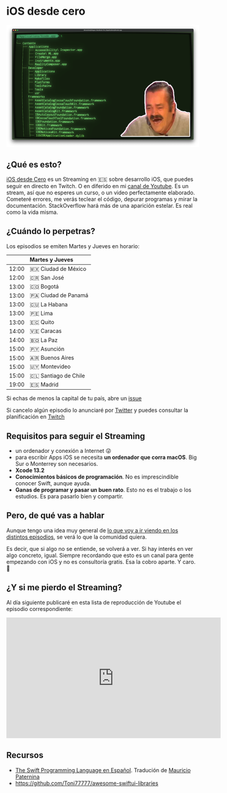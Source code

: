 # iOS desde cero

![](img/ios-desde-cero.png)

## ¿Qué es esto?

[iOS desde Cero](https://www.twitch.tv/dfreniche) es un Streaming en 🇪🇸 sobre desarrollo iOS, que puedes seguir en directo en Twitch. O en diferido en mi [canal de Youtube](https://www.youtube.com/user/dfreniche). Es un stream, así que no esperes un curso, o un video perfectamente elaborado. Cometeré errores, me verás teclear el código, depurar programas y mirar la documentación. StackOverflow hará más de una aparición estelar. Es real como la vida misma.

## ¿Cuándo lo perpetras?

Los episodios se emiten Martes y Jueves en horario:

|          | Martes y Jueves |
| :--------| :---------- | 
| 12:00    | 🇲🇽 Ciudad de México  | 
| 12:00    | 🇨🇷 San José  |  
| 13:00    | 🇨🇴 Bogotá  | 
| 13:00    | 🇵🇦 Ciudad de Panamá  |  
| 13:00    | 🇨🇺 La Habana  |  
| 13:00    | 🇵🇪 Lima  |  
| 13:00    | 🇪🇨 Quito  |  
| 14:00    | 🇻🇪 Caracas  |  
| 14:00    | 🇧🇴 La Paz  |  
| 15:00    | 🇵🇾 Asunción  |  
| 15:00    | 🇦🇷 Buenos Aires  |
| 15:00    | 🇺🇾 Montevideo  |  
| 15:00    | 🇨🇱 Santiago de Chile  |  
| 19:00    | 🇪🇸 Madrid   |  

Si echas de menos la capital de tu país, abre un [issue](https://github.com/dfreniche/ios-desde-cero/issues)

Si cancelo algún episodio lo anunciaré por [Twitter](https://twitter.com/dfreniche) y puedes consultar la planificación en [Twitch](https://www.twitch.tv/dfreniche/schedule)

## Requisitos para seguir el Streaming

- un ordenador y conexión a Internet 😜
- para escribir Apps iOS se necesita __un ordenador que corra macOS__. Big Sur o Monterrey son necesarios.
- __Xcode 13.2__
- __Conocimientos básicos de programación__. No es imprescindible conocer Swift, aunque ayuda.
- __Ganas de programar y pasar un buen rato__. Esto no es el trabajo o los estudios. Es para pasarlo bien y compartir.

## Pero, de qué vas a hablar

Aunque tengo una idea muy general de [lo que voy a ir viendo en los distintos episodios](Episodios.md), se verá lo que la comunidad quiera. 

Es decir, que si algo no se entiende, se volverá a ver. Si hay interés en ver algo concreto, igual. Siempre recordando que esto es un canal para gente empezando con iOS y no es consultoría gratis. Esa la cobro aparte. Y caro. 💸

## ¿Y si me pierdo el Streaming?

Al día siguiente publicaré en esta lista de reproducción de Youtube el episodio correspondiente:

<iframe width="560" height="315" src="https://www.youtube.com/embed/videoseries?list=PL_HBkKAYQ7La9ToFMO3_I9LrTMwm8Rnxo" title="YouTube video player" frameborder="0" allow="accelerometer; autoplay; clipboard-write; encrypted-media; gyroscope; picture-in-picture" allowfullscreen></iframe>

## Recursos

- [The Swift Programming Language en Español](https://swift-book-es.vercel.app). Tradución de [Mauricio Paternina](https://twitter.com/spaceinvadev)
- https://github.com/Toni77777/awesome-swiftui-libraries

